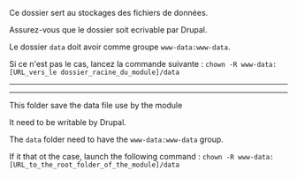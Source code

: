 Ce dossier sert au stockages des fichiers de données.

Assurez-vous que le dossier soit ecrivable par Drupal.

Le dossier `data` doit avoir comme groupe `www-data:www-data`. 

Si ce n'est pas le cas, lancez la commande suivante :
`chown -R www-data: [URL_vers_le dossier_racine_du_module]/data`

---
---

This folder save the data file use by the module

It need to be writable by Drupal.

The `data` folder need to have the `www-data:www-data` group.

If it that ot the case, launch the following command :
`chown -R www-data: [URL_to_the_root_folder_of_the_module]/data`